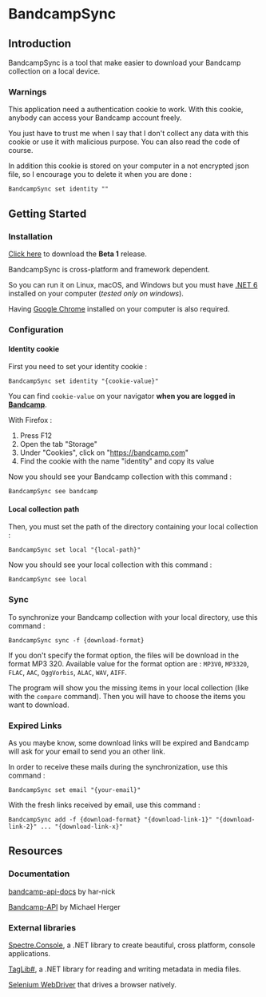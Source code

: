 ﻿# BandcampSync

## Introduction

BandcampSync is a tool that make easier to download your Bandcamp collection on a local device.

### Warnings

This application need a authentication cookie to work. With this cookie, anybody can access your Bandcamp account freely.

You just have to trust me when I say that I don't collect any data with this cookie or use it with malicious purpose. You can also read the code of course.

In addition this cookie is stored on your computer in a not encrypted json file, so I encourage you to delete it when you are done :

```shell
BandcampSync set identity ""
```

## Getting Started

### Installation

[Click here](https://github.com/eros404/BandcampSync/releases/download/v0.1.0-beta.1/BandcampSync.zip) to download the **Beta 1** release.

BandcampSync is cross-platform and framework dependent.

So you can run it on Linux, macOS, and Windows but you must have [.NET 6](https://dotnet.microsoft.com/en-us/download/dotnet/6.0) installed on your computer (_tested only on windows_).

Having [Google Chrome](https://www.google.com/intl/en_en/chrome/) installed on your computer is also required.

### Configuration

#### Identity cookie

First you need to set your identity cookie :

```shell
BandcampSync set identity "{cookie-value}"
```

You can find `cookie-value` on your navigator **when you are logged in [Bandcamp](https://www.bandcamp.com)**.

With Firefox :

1. Press F12
2. Open the tab "Storage"
3. Under "Cookies", click on "https://bandcamp.com"
4. Find the cookie with the name "identity" and copy its value

Now you should see your Bandcamp collection with this command :

```shell
BandcampSync see bandcamp
```

#### Local collection path

Then, you must set the path of the directory containing your local collection :

```shell
BandcampSync set local "{local-path}"
```

Now you should see your local collection with this command :

```shell
BandcampSync see local
```

### Sync

To synchronize your Bandcamp collection with your local directory, use this command :

```shell
BandcampSync sync -f {download-format}
```

If you don't specify the format option, the files will be download in the format MP3 320. Available value for the format option are : `MP3V0`, `MP3320`, `FLAC`, `AAC`, `OggVorbis`, `ALAC`, `WAV`, `AIFF`.

The program will show you the missing items in your local collection (like with the `compare` command). Then you will have to choose the items you want to download.

### Expired Links

As you maybe know, some download links will be expired and Bandcamp will ask for your email to send you an other link.

In order to receive these mails during the synchronization, use this command :

```shell
BandcampSync set email "{your-email}"
```

With the fresh links received by email, use this command :

```shell
BandcampSync add -f {download-format} "{download-link-1}" "{download-link-2}" ... "{download-link-x}"
```

## Resources

### Documentation

[bandcamp-api-docs](https://github.com/har-nick/bandcamp-api-docs) by har-nick

[Bandcamp-API](https://michaelherger.github.io/Bandcamp-API/) by Michael Herger

### External libraries

[Spectre.Console](https://github.com/spectreconsole/spectre.console), a .NET library to create beautiful, cross platform, console applications.

[TagLib#](https://github.com/mono/taglib-sharp), a .NET library for reading and writing metadata in media files.

[Selenium WebDriver](https://www.selenium.dev/documentation/webdriver/) that drives a browser natively.
